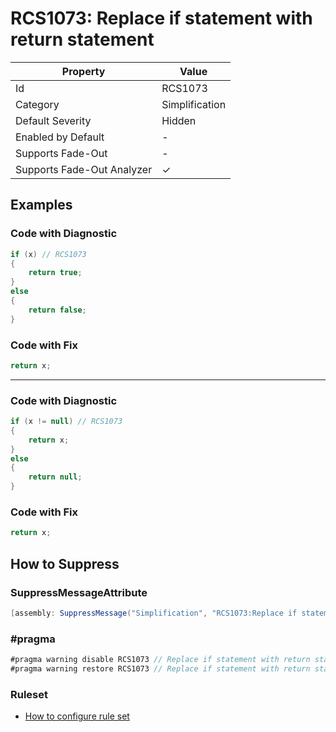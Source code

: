 # RCS1073: Replace if statement with return statement

| Property                    | Value          |
| --------------------------- | -------------- |
| Id                          | RCS1073        |
| Category                    | Simplification |
| Default Severity            | Hidden         |
| Enabled by Default          | -              |
| Supports Fade\-Out          | -              |
| Supports Fade\-Out Analyzer | &#x2713;       |

## Examples

### Code with Diagnostic

```csharp
if (x) // RCS1073
{
    return true;
}
else
{
    return false;
}
```

### Code with Fix

```csharp
return x;
```

- - -

### Code with Diagnostic

```csharp
if (x != null) // RCS1073
{
    return x;
}
else
{
    return null;
}
```

### Code with Fix

```csharp
return x;
```

## How to Suppress

### SuppressMessageAttribute

```csharp
[assembly: SuppressMessage("Simplification", "RCS1073:Replace if statement with return statement.", Justification = "<Pending>")]
```

### \#pragma

```csharp
#pragma warning disable RCS1073 // Replace if statement with return statement.
#pragma warning restore RCS1073 // Replace if statement with return statement.
```

### Ruleset

* [How to configure rule set](../HowToConfigureAnalyzers.md)
